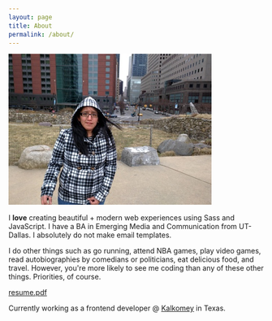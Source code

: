 ```yaml
---
layout: page
title: About
permalink: /about/
---
```


  <section class="row">
    <div class="col-md-4 col-sm-4 col-xs-12">
      <div>
        <img src="/assets/cindy-about.jpg" alt="Cindy Juarez" class="top-space"/>
      </div>
      <div class="text-center">
        <a href="http://dribbble.com/sceendy" target="_blank" class="btn-social dribbble"><i class="fa fa-dribbble"></i></a>
        <a href="https://github.com/sceendy" target="_blank" class="btn-social github" style="background: #000;"><i class="fa fa-github"></i></a>
        <a href="http://codepen.io/sceendy/" target="_blank" class="btn-social codepen" style="background: #76daff;"><i class="fa fa-codepen"></i></a>
        <a href="https://www.linkedin.com/in/sceendy" target="_blank" class="btn-social linkedin" style="background: #006fa6"><i class="fa fa-linkedin"></i></a>
      </div>
    </div>
    <div class="col-md-8 col-sm-8 col-xs-12">
      <p class="text-block top-space">I <strong class="text-pink">love</strong> creating beautiful + modern web experiences using Sass and JavaScript. I have a BA in Emerging Media and Communication from UT-Dallas. I absolutely do not make email templates.</p>
      <p class="text-block">I do other things such as go running, attend NBA games, play video games, read autobiographies by comedians or politicians, eat delicious food, and travel. However, you're more likely to see me coding than any of these other things. Priorities, of course.
      </p>
    </div>
  </section>
  <div class="row">
    <div class="col-md-4 col-sm-4 col-xs-12">
      <p class="text-center">
        <a href="/assets/resume-web.pdf" target="_blank" class="btn btn-blue">resume.pdf</a>
      </p>
    </div>
    <div class="col-md-8 col-sm-8 col-xs-12">
      <p class="text-headline">Currently working as a frontend developer @ <a href="http://www.kalkomey.com/" target="_blank"><u>Kalkomey</u></a> in Texas.</p>
    </div>
  </div>
